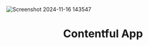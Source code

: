![Screenshot 2024-11-16 143547](https://github.com/user-attachments/assets/2b9207df-0034-4e95-b823-77dfb6996cb2)

<h1 align="center">Contentful App</h1>
